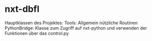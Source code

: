 nxt-dbfl
========

Hauptklassen des Projektes:
Tools: Allgemein nützliche Routinen
PythonBridge: Klasse zum Zugriff auf nxt-python und verwenden der Funktionen über das control.py


